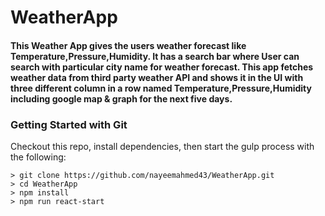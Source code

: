 # WeatherApp

#### This Weather App gives the users weather forecast like Temperature,Pressure,Humidity. It has a search bar where User can search with particular city name for weather forecast. This app fetches weather data from third party weather API and shows it in the UI with three different column in a row named Temperature,Pressure,Humidity including google map & graph for the next five days.


### Getting Started with Git

Checkout this repo, install dependencies, then start the gulp process with the following:

```
> git clone https://github.com/nayeemahmed43/WeatherApp.git
> cd WeatherApp
> npm install
> npm run react-start
```



